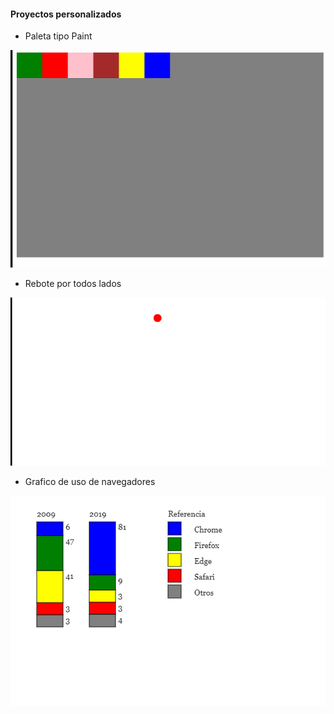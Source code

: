 #### Proyectos personalizados

- Paleta tipo Paint

![](paleta_personalizado.gif)

- Rebote por todos lados

![](rebote_personalizado.gif)

- Grafico de uso de navegadores

![](graficos_personalizados.png)
